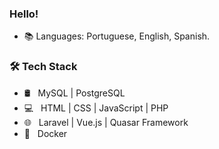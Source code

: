 ### Hello!

- 📚 Languages: Portuguese, English, Spanish.

<h3>🛠 Tech Stack</h3>

- 🛢 &nbsp; MySQL | PostgreSQL 
- 💻 &nbsp; HTML | CSS | JavaScript | PHP  
- 🌐 &nbsp; Laravel | Vue.js | Quasar Framework
- 🔧 &nbsp; Docker
<!-- - 🔧 &nbsp; Visual Studio Code | PHPStorm | IntelliJ  -->


<!-- <h4>These are my stats 📊 </h4>

  [![Top Langs](https://github-readme-stats.vercel.app/api/top-langs/?username=emwnuelly&layout=demo&text_color=daf7dc&theme=ayu-mirage)](https://github.com/caduxl007/github-readme-stats)
[![emwnuelly github stats](https://github-readme-stats.vercel.app/api?username=emwnuelly&show_icons=true&theme=ayu-mirage) 

-->

